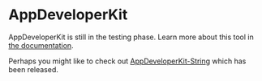 # AppDeveloperKit

AppDeveloperKit is still in the testing phase.  Learn more about this tool in [the documentation](http://appdeveloperkit.com).

Perhaps you might like to check out [AppDeveloperKit-String](https://github.com/AppDeveloperKit/AppDeveloperKit-String) which has been released.
